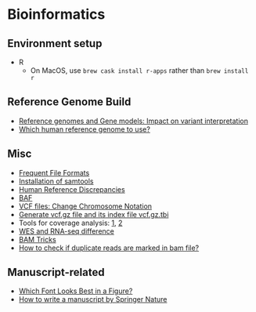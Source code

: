 # Bioinformatics

## Environment setup

* R
  - On MacOS, use `brew cask install r-apps` rather than `brew install r`

## Reference Genome Build

* [Reference genomes and Gene models: Impact on variant interpretation](https://bioinfo-diag.fr/wp-content/uploads/2019/10/BioinfoDiag_2019_EAY.pdf)
* [Which human reference genome to use?](https://lh3.github.io/2017/11/13/which-human-reference-genome-to-use)

## Misc

* [Frequent File Formats](https://genome.ucsc.edu/FAQ/FAQformat.html)
* [Installation of samtools](https://www.biostars.org/p/328831/)
* [Human Reference Discrepancies](https://gatk.broadinstitute.org/hc/en-us/articles/360035890711-GRCh37-hg19-b37-humanG1Kv37-Human-Reference-Discrepancies)
* [BAF](https://www.biostars.org/p/254848/)
* [VCF files: Change Chromosome Notation](https://www.biostars.org/p/98582/)
* [Generate vcf.gz file and its index file vcf.gz.tbi](https://www.biostars.org/p/59492/)
* Tools for coverage analysis: [1](https://www.omixon.com/workflow-wednesdays-coverage-analysis-1/), [2](https://www.omixon.com/workflow-wednesdays-coverage-analysis-2-and-other-alignment-statistics/)
* [WES and RNA-seq difference](https://www.reddit.com/r/bioinformatics/comments/6vkxvi/when_to_use_wes_vs_rnaseq/)
* [BAM Tricks](https://github.com/IARCbioinfo/BAM-tricks)
* [How to check if duplicate reads are marked in bam file?](https://www.biostars.org/p/196742/)

## Manuscript-related

* [Which Font Looks Best in a Figure?](https://pubs.acs.org/doi/10.1021/acs.chemmater.6b00306)
* [How to write a manuscript by Springer Nature](https://www.springernature.com/gp/authors/campaigns/writing-a-manuscript)
